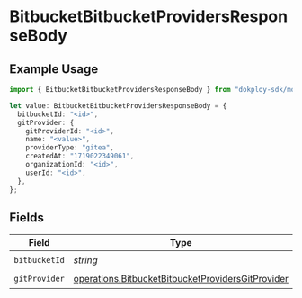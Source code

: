 # BitbucketBitbucketProvidersResponseBody

## Example Usage

```typescript
import { BitbucketBitbucketProvidersResponseBody } from "dokploy-sdk/models/operations";

let value: BitbucketBitbucketProvidersResponseBody = {
  bitbucketId: "<id>",
  gitProvider: {
    gitProviderId: "<id>",
    name: "<value>",
    providerType: "gitea",
    createdAt: "1719022349061",
    organizationId: "<id>",
    userId: "<id>",
  },
};
```

## Fields

| Field                                                                                                                  | Type                                                                                                                   | Required                                                                                                               | Description                                                                                                            |
| ---------------------------------------------------------------------------------------------------------------------- | ---------------------------------------------------------------------------------------------------------------------- | ---------------------------------------------------------------------------------------------------------------------- | ---------------------------------------------------------------------------------------------------------------------- |
| `bitbucketId`                                                                                                          | *string*                                                                                                               | :heavy_check_mark:                                                                                                     | N/A                                                                                                                    |
| `gitProvider`                                                                                                          | [operations.BitbucketBitbucketProvidersGitProvider](../../models/operations/bitbucketbitbucketprovidersgitprovider.md) | :heavy_check_mark:                                                                                                     | N/A                                                                                                                    |
